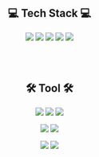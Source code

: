 <h2 align="center">💻 Tech Stack 💻</h2>
<!-- Tech Stack 관련 아이콘 정렬 -->
<p align="center">
  <img src="https://img.shields.io/badge/C++-00599C?style=flat&logo=c%2B%2B&logoColor=white" />
  <img src="https://img.shields.io/badge/C%23-239120?style=flat&logo=c-sharp&logoColor=white" />
  <img src="https://img.shields.io/badge/Swift-FA7343?style=flat&logo=swift&logoColor=white" />
  <img src="https://img.shields.io/badge/SwiftUI-007AFF?style=flat&logo=swift&logoColor=white" />
  <img src="https://img.shields.io/badge/UIKit-2396F3?style=flat&logo=apple&logoColor=white" />
</p>
<br><br>

<h2 align="center"> 🛠️ Tool 🛠️ </h2>
<!-- Tool 관련 이미지 아이콘 정렬 -->
<p align="center">
  <img src="https://img.shields.io/badge/Xcode-1575F9?style=flat&logo=xcode&logoColor=white" />
  <img src="https://img.shields.io/badge/Visual_Studio-5C2D91?style=flat&logo=visual-studio&logoColor=white" />
  <img src="https://img.shields.io/badge/Unity-000000?style=flat&logo=unity&logoColor=white" />
</p>
<!-- 버전 관리 툴 관련 이미지 아이콘 정렬 -->
<p align="center">
  <img src="https://img.shields.io/badge/Git-F05032?style=flat&logo=git&logoColor=white" />
  <img src="https://img.shields.io/badge/SVN-809CC9?style=flat&logo=subversion&logoColor=white" />
</p>
<!-- 디자인 툴 관련 이미지 아이콘 정렬 -->
<p align="center">
  <img src="https://img.shields.io/badge/Figma-000000?style=flat&logo=figma&logoColor=white" />
  <img src="https://img.shields.io/badge/Adobe_XD-FF61F6?style=flat&logo=adobe-xd&logoColor=white" />
</p>
<br><br>

